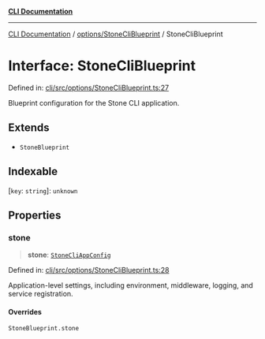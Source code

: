 [**CLI Documentation**](../../../README.md)

***

[CLI Documentation](../../../README.md) / [options/StoneCliBlueprint](../README.md) / StoneCliBlueprint

# Interface: StoneCliBlueprint

Defined in: [cli/src/options/StoneCliBlueprint.ts:27](https://github.com/stonemjs/cli/blob/df49bf1f270a78a61946870e36ae0b10d02482b3/src/options/StoneCliBlueprint.ts#L27)

Blueprint configuration for the Stone CLI application.

## Extends

- `StoneBlueprint`

## Indexable

\[`key`: `string`\]: `unknown`

## Properties

### stone

> **stone**: [`StoneCliAppConfig`](StoneCliAppConfig.md)

Defined in: [cli/src/options/StoneCliBlueprint.ts:28](https://github.com/stonemjs/cli/blob/df49bf1f270a78a61946870e36ae0b10d02482b3/src/options/StoneCliBlueprint.ts#L28)

Application-level settings, including environment, middleware, logging, and service registration.

#### Overrides

`StoneBlueprint.stone`
